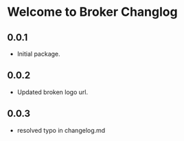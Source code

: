 # Welcome to Broker Changlog

## 0.0.1

- Initial package.

## 0.0.2

- Updated broken logo url.

## 0.0.3

- resolved typo in changelog.md
